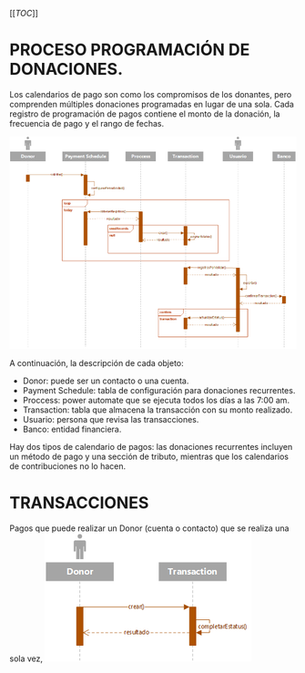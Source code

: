[[_TOC_]]

# PROCESO PROGRAMACIÓN DE DONACIONES.
Los calendarios de pago son como los compromisos de los donantes, pero comprenden múltiples donaciones programadas en lugar de una sola. Cada registro de programación de pagos contiene el monto de la donación, la frecuencia de pago y el rango de fechas.

![Payment Schedule.png](/.attachments/Payment%20Schedule-ac3b2c3b-a4fd-4e34-9908-1a551ab82f43.png)

A continuación, la descripción de cada objeto:
- Donor: puede ser un contacto o una cuenta.
- Payment Schedule: tabla de configuración para donaciones recurrentes.
- Proccess: power automate que se ejecuta todos los días a las 7:00 am.
- Transaction: tabla que almacena la transacción con su monto realizado.
- Usuario: persona que revisa las transacciones.
- Banco: entidad financiera.


Hay dos tipos de calendario de pagos: las donaciones recurrentes incluyen un método de pago y una sección de tributo, mientras que los calendarios de contribuciones no lo hacen.

# TRANSACCIONES
Pagos que puede realizar un Donor (cuenta o contacto) que se realiza una sola vez, 
![Transaction.png](/.attachments/Transaction-0ddc8331-2508-44f1-9c66-d941dfc6fbf0.png)